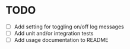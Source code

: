 # TODO

- [ ] Add setting for toggling on/off log messages
- [ ] Add unit and/or integration tests
- [ ] Add usage documentation to README
